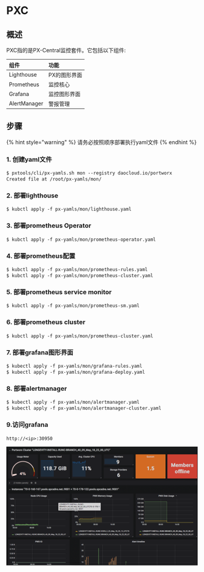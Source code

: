 # PXC

## 概述 <a id="overview"></a>

PXC指的是PX-Central监控套件。它包括以下组件:

| 组件 | 功能 |
| :--- | :--- |
| Lighthouse | PX的图形界面 |
| Prometheus | 监控核心 |
| Grafana | 监控图形界面 |
| AlertManager | 警报管理 |

## 步骤 <a id="steps"></a>

{% hint style="warning" %}
请务必按照顺序部署执行yaml文件
{% endhint %}

### 1. 创建yaml文件

```text
$ pxtools/cli/px-yamls.sh mon --registry daocloud.io/portworx 
Created file at /root/px-yamls/mon/
```

### 2. 部署lighthouse

```text
$ kubctl apply -f px-yamls/mon/lighthouse.yaml
```

### 3. 部署prometheus Operator

```text
$ kubctl apply -f px-yamls/mon/prometheus-operator.yaml
```

### 4. 部署prometheus配置

```text
$ kubctl apply -f px-yamls/mon/prometheus-rules.yaml
$ kubctl apply -f px-yamls/mon/prometheus-cluster.yaml
```

### 5. 部署prometheus service monitor

```text
$ kubctl apply -f px-yamls/mon/prometheus-sm.yaml
```

### 6. 部署prometheus cluster

```text
$ kubctl apply -f px-yamls/mon/prometheus-cluster.yaml
```

### 7. 部署grafana图形界面

```text
$ kubectl apply -f px-yamls/mon/grafana-rules.yaml
$ kubectl apply -f px-yamls/mon/grafana-deploy.yaml
```

### 8. 部署alertmanager

```text
$ kubectl apply -f px-yamls/mon/alertmanager.yaml
$ kubectl apply -f px-yamls/mon/alertmanager-cluster.yaml
```

### 9.访问grafana

`http://<ip>:30950`

![](../.gitbook/assets/image%20%282%29.png)



